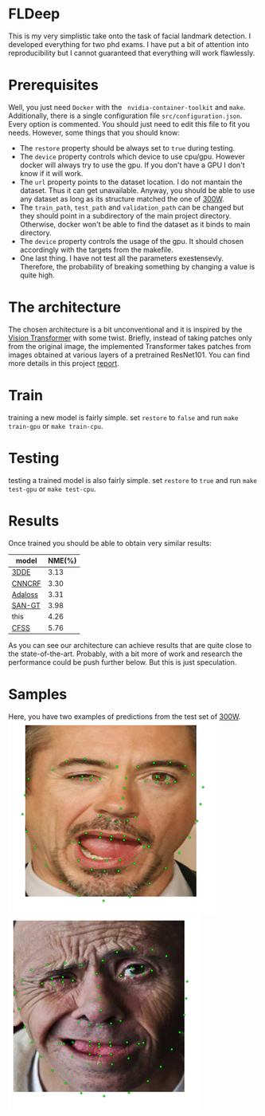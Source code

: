 # FLDeep
This is my very simplistic take onto the task of facial landmark detection. 
I developed everything for two phd exams. I have put a bit of attention into reproducibility but I cannot guaranteed that everything will work flawlessly. 

# Prerequisites
Well, you just need ```Docker``` with the ``` nvidia-container-toolkit``` and ```make```.
Additionally, there is a single configuration file ```src/configuration.json```. Every option is commented. You should just need to edit this file to fit you needs. However, some things that you should know:
- The ```restore``` property should be always set to ```true``` during testing.
- The ```device``` property controls which device to use cpu/gpu. However docker will always try to use the gpu. If you don't have a GPU I don't know if it will work.
- The ```url``` property points to the dataset location. I do not mantain the dataset. Thus it can get unavailable. Anyway, you should be able to use any dataset as long as its structure matched the one of [300W].
- The ```train_path```, ```test_path``` and ```validation_path``` can be changed but they should point in a subdirectory of the main project directory. Otherwise, docker won't be able to find the dataset as it binds to main directory.
- The ```device``` property controls the usage of the gpu. It should chosen accordingly with the targets from the makefile.
- One last thing. I have not test all the parameters exestensevly. Therefore, the probability of breaking something by changing a value is quite high. 


# The architecture
The chosen architecture is a bit unconventional and it is inspired by the [Vision Transformer] with some twist.
Briefly, instead of taking patches only from the original image, the implemented Transformer takes patches from images obtained at various layers of a pretrained ResNet101.
You can find more details in this project [report].

# Train
training a new model is fairly simple. set ```restore``` to ```false``` and run ```make train-gpu``` or ```make train-cpu```.

# Testing
testing a trained model is also fairly simple. set ```restore``` to ```true``` and run ```make test-gpu``` or ```make test-cpu```.

# Results
Once trained you should be able to obtain very similar results:

| model     | NME(%) |
| --------- | ------ |
| [3DDE]    | 3.13   |
| [CNNCRF]  | 3.30   |
| [Adaloss] | 3.31   |
| [SAN-GT]  | 3.98   |
| this      | 4.26   |
| [CFSS]    | 5.76   |

As you can see our architecture can achieve results that are quite close to the state-of-the-art. Probably, with a bit more of work and research the performance could be push further below. But this is just speculation.

# Samples
Here, you have two examples of predictions from the test set of [300W].
![alt text](https://github.com/f14-bertolotti/FLDeep/blob/master/report/figs/prediction1.png?raw=true)
![alt text](https://github.com/f14-bertolotti/FLDeep/blob/master/report/figs/prediction2.png?raw=true)


[300W]: https://ibug.doc.ic.ac.uk/resources/300-W/
[Vision Transformer]: https://arxiv.org/abs/2010.11929
[ResNet101]: https://pytorch.org/hub/pytorch_vision_resnet/
[report]: https://github.com/f14-bertolotti/FLDeep/blob/main/report/main.pdf
[3DDE]: https://arxiv.org/pdf/1902.01831v2.pdf
[CNNCRF]: https://proceedings.neurips.cc/paper/2019/file/56352739f59643540a3a6e16985f62c7-Paper.pdf
[Adaloss]: https://arxiv.org/pdf/1908.01070v1.pdf
[SAN-GT]: https://arxiv.org/pdf/1803.04108v4.pdf
[CFSS]: https://openaccess.thecvf.com/content_cvpr_2016/papers/Zhu_Face_Alignment_Across_CVPR_2016_paper.pdf
